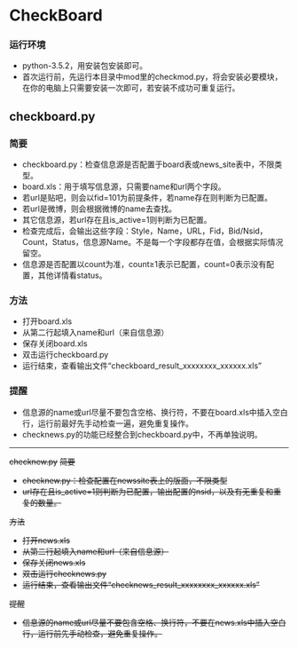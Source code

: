# CheckBoard
### 运行环境
- python-3.5.2，用安装包安装即可。
- 首次运行前，先运行本目录中mod里的checkmod.py，将会安装必要模块，在你的电脑上只需要安装一次即可，若安装不成功可重复运行。


## checkboard.py
### 简要
- checkboard.py：检查信息源是否配置于board表或news_site表中，不限类型。
- board.xls：用于填写信息源，只需要name和url两个字段。
- 若url是贴吧，则会以fid=101为前提条件，若name存在则判断为已配置。
- 若url是微博，则会根据微博的name去查找。
- 其它信息源，若url存在且is_active=1则判断为已配置。
- 检查完成后，会输出这些字段：Style，Name，URL，Fid，Bid/Nsid，Count，Status，信息源Name。不是每一个字段都存在值，会根据实际情况留空。
- 信息源是否配置以count为准，count≥1表示已配置，count=0表示没有配置，其他详情看status。

### 方法
- 打开board.xls
- 从第二行起填入name和url（来自信息源）
- 保存关闭board.xls
- 双击运行checkboard.py
- 运行结束，查看输出文件“checkboard_result_xxxxxxxx_xxxxxx.xls”

### 提醒
- 信息源的name或url尽量不要包含空格、换行符，不要在board.xls中插入空白行，运行前最好先手动检查一遍，避免重复操作。
- checknews.py的功能已经整合到checkboard.py中，不再单独说明。

----------

~~checknew.py~~
~~简要~~
- ~~checknew.py：检查配置在newssite表上的版面，不限类型~~
- ~~url存在且is_active=1则判断为已配置，输出配置的nsid，以及有无重复和重复的数量。~~

~~方法~~
- ~~打开news.xls~~
- ~~从第二行起填入name和url（来自信息源）~~
- ~~保存关闭news.xls~~
- ~~双击运行checknews.py~~
- ~~运行结束，查看输出文件“checknews_result_xxxxxxxx_xxxxxx.xls”~~

~~提醒~~
- ~~信息源的name或url尽量不要包含空格、换行符，不要在news.xls中插入空白行，运行前先手动检查，避免重复操作。~~